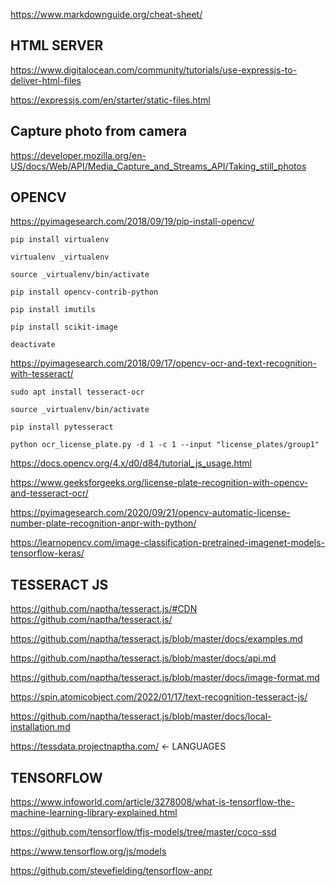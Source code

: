 https://www.markdownguide.org/cheat-sheet/

## HTML SERVER

https://www.digitalocean.com/community/tutorials/use-expressjs-to-deliver-html-files

https://expressjs.com/en/starter/static-files.html

## Capture photo from camera

https://developer.mozilla.org/en-US/docs/Web/API/Media_Capture_and_Streams_API/Taking_still_photos

## OPENCV

https://pyimagesearch.com/2018/09/19/pip-install-opencv/

`pip install virtualenv`

`virtualenv _virtualenv`

`source _virtualenv/bin/activate`

`pip install opencv-contrib-python`

`pip install imutils`

`pip install scikit-image`

`deactivate`

https://pyimagesearch.com/2018/09/17/opencv-ocr-and-text-recognition-with-tesseract/

`sudo apt install tesseract-ocr`

`source _virtualenv/bin/activate`

`pip install pytesseract`

`python ocr_license_plate.py -d 1 -c 1 --input "license_plates/group1"`

https://docs.opencv.org/4.x/d0/d84/tutorial_js_usage.html

https://www.geeksforgeeks.org/license-plate-recognition-with-opencv-and-tesseract-ocr/

https://pyimagesearch.com/2020/09/21/opencv-automatic-license-number-plate-recognition-anpr-with-python/

https://learnopencv.com/image-classification-pretrained-imagenet-models-tensorflow-keras/

## TESSERACT JS

https://github.com/naptha/tesseract.js/#CDN
https://github.com/naptha/tesseract.js/

https://github.com/naptha/tesseract.js/blob/master/docs/examples.md


https://github.com/naptha/tesseract.js/blob/master/docs/api.md

https://github.com/naptha/tesseract.js/blob/master/docs/image-format.md

https://spin.atomicobject.com/2022/01/17/text-recognition-tesseract-js/

https://github.com/naptha/tesseract.js/blob/master/docs/local-installation.md

https://tessdata.projectnaptha.com/ <- LANGUAGES

## TENSORFLOW

https://www.infoworld.com/article/3278008/what-is-tensorflow-the-machine-learning-library-explained.html

https://github.com/tensorflow/tfjs-models/tree/master/coco-ssd

https://www.tensorflow.org/js/models

https://github.com/stevefielding/tensorflow-anpr
